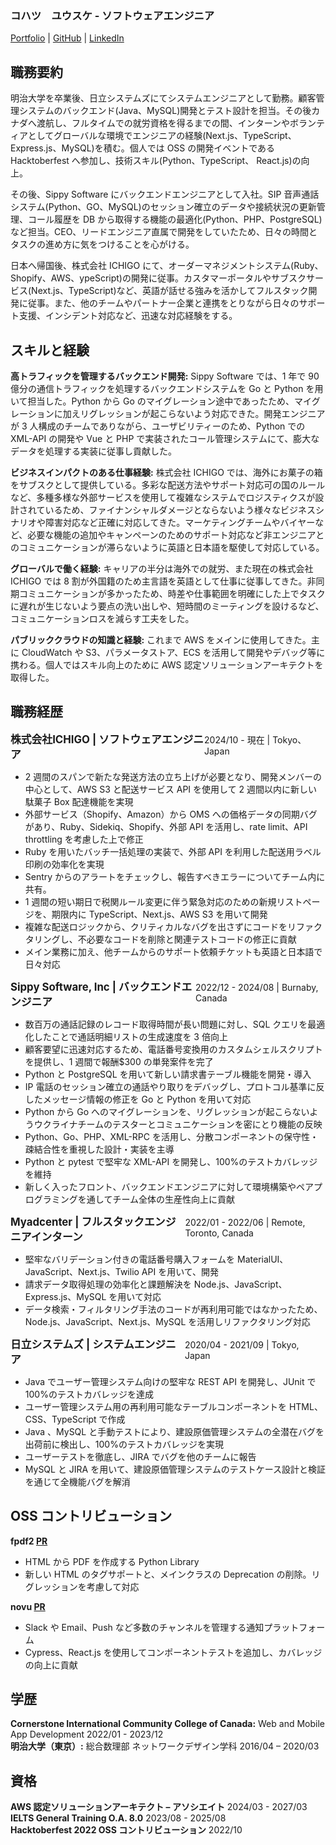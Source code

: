 ### コハツ　ユウスケ - ソフトウェアエンジニア

[Portfolio](https://yk-jp.github.io/portfolio/) | [GitHub](https://github.com/yk-jp) | [LinkedIn](https://www.linkedin.com/in/yusukekohatsu/)

## 職務要約

明治大学を卒業後、日立システムズにてシステムエンジニアとして勤務。顧客管理システムのバックエンド(Java、MySQL)開発とテスト設計を担当。その後カナダへ渡航し、フルタイムでの就労資格を得るまでの間、インターンやボランティアとしてグローバルな環境でエンジニアの経験(Next.js、TypeScript、Express.js、MySQL)を積む。個人では OSS の開発イベントである Hacktoberfest へ参加し、技術スキル(Python、TypeScript、 React.js)の向上。

その後、Sippy Software にバックエンドエンジニアとして入社。SIP 音声通話システム(Python、GO、MySQL)のセッション確立のデータや接続状況の更新管理、コール履歴を DB から取得する機能の最適化(Python、PHP、PostgreSQL)など担当。CEO、リードエンジニア直属で開発をしていたため、日々の時間とタスクの進め方に気をつけることを心がける。

日本へ帰国後、株式会社 ICHIGO にて、オーダーマネジメントシステム(Ruby、Shopify、AWS、ypeScript)の開発に従事。カスタマーポータルやサブスクサービス(Next.js、TypeScript)など、英語が話せる強みを活かしてフルスタック開発に従事。また、他のチームやパートナー企業と連携をとりながら日々のサポート支援、インシデント対応など、迅速な対応経験をする。

## スキルと経験

<strong>高トラフィックを管理するバックエンド開発:</strong> Sippy Software では、1 年で 90 億分の通信トラフィックを処理するバックエンドシステムを Go と Python を用いて担当した。Python から Go のマイグレーション途中であったため、マイグレーションに加えリグレッションが起こらないよう対応できた。開発エンジニアが 3 人構成のチームでありながら、ユーザビリティーのため、Python での XML-API の開発や Vue と PHP で実装されたコール管理システムにて、膨大なデータを処理する実装に従事し貢献した。

<strong>ビジネスインパクトのある仕事経験:</strong> 株式会社 ICHIGO では、海外にお菓子の箱をサブスクとして提供している。多彩な配送方法やサポート対応可の国のルールなど、多種多様な外部サービスを使用して複雑なシステムでロジスティクスが設計されているため、ファイナンシャルダメージとならないよう様々なビジネスシナリオや障害対応など正確に対応してきた。マーケティングチームやバイヤーなど、必要な機能の追加やキャンペーンのためのサポート対応など非エンジニアとのコミュニケーションが滞らないように英語と日本語を駆使して対応している。

<strong>グローバルで働く経験:</strong> キャリアの半分は海外での就労、また現在の株式会社 ICHIGO では 8 割が外国籍のため主言語を英語として仕事に従事してきた。非同期コミュニケーションが多かったため、時差や仕事範囲を明確にした上でタスクに遅れが生じないよう要点の洗い出しや、短時間のミーティングを設けるなど、コミュニケーションロスを減らす工夫をした。

<strong>パブリッククラウドの知識と経験:</strong> これまで AWS をメインに使用してきた。主に CloudWatch や S3、パラメータストア、ECS を活用して開発やデバッグ等に携わる。個人ではスキル向上のために AWS 認定ソリューションアーキテクトを取得した。

## 職務経歴

<div style="display: flex; justify-content: space-between; align-items: baseline; width: 100%;">
  <span style="font-size:1.2em; font-weight:bold;">株式会社ICHIGO | ソフトウェアエンジニア</span>
  <span >2024/10 - 現在 | Tokyo、Japan</span>
</div>

- 2 週間のスパンで新たな発送方法の立ち上げが必要となり、開発メンバーの中心として、AWS S3 と配送サービス API を使用して 2 週間以内に新しい駄菓子 Box 配達機能を実現
- 外部サービス（Shopify、Amazon）から OMS への価格データの同期バグがあり、Ruby、Sidekiq、Shopify、外部 API を活用し、rate limit、API throttling を考慮した上で修正
- Ruby を用いたバッチ一括処理の実装で、外部 API を利用した配送用ラベル印刷の効率化を実現
- Sentry からのアラートをチェックし、報告すべきエラーについてチーム内に共有。
- 1 週間の短い期日で税関ルール変更に伴う緊急対応のための新規リストページを、期限内に TypeScript、Next.js、AWS S3 を用いて開発
- 複雑な配送ロジックから、クリティカルなバグを出さずにコードをリファクタリングし、不必要なコードを削除と関連テストコードの修正に貢献
- メイン業務に加え、他チームからのサポート依頼チケットも英語と日本語で日々対応

<div style="display: flex; justify-content: space-between; align-items: baseline; width: 100%;">
  <span style="font-size:1.2em; font-weight:bold;">Sippy Software, Inc | バックエンドエンジニア</span>
  <span >2022/12 - 2024/08 | Burnaby, Canada</span>
</div>

- 数百万の通話記録のレコード取得時間が長い問題に対し、SQL クエリを最適化したことで通話明細リストの生成速度を 3 倍向上
- 顧客要望に迅速対応するため、電話番号変換用のカスタムシェルスクリプトを提供し、1 週間で報酬$300 の単発案件を完了
- Python と PostgreSQL を用いて新しい請求書テーブル機能を開発・導入
- IP 電話のセッション確立の通話やり取りをデバッグし、プロトコル基準に反したメッセージ情報の修正を Go と Python を用いて対応
- Python から Go へのマイグレーションを、リグレッションが起こらないようウクライナチームのテスターとコミュニケーションを密にとり機能の反映
- Python、Go、PHP、XML-RPC を活用し、分散コンポーネントの保守性・疎結合性を重視した設計・実装を主導
- Python と pytest で堅牢な XML-API を開発し、100%のテストカバレッジを維持
- 新しく入ったフロント、バックエンドエンジニアに対して環境構築やペアプログラミングを通してチーム全体の生産性向上に貢献

<div style="display: flex; justify-content: space-between; align-items: baseline; width: 100%;">
  <span style="font-size:1.2em; font-weight:bold;">Myadcenter | フルスタックエンジニアインターン</span>
  <span >2022/01 - 2022/06 | Remote, Toronto, Canada</span>
</div>

- 堅牢なバリデーション付きの電話番号購入フォームを MaterialUI、JavaScript、Next.js、Twilio API を用いて、開発
- 請求データ取得処理の効率化と課題解決を Node.js、JavaScript、Express.js、MySQL を用いて対応
- データ検索・フィルタリング手法のコードが再利用可能ではなかったため、 Node.js、JavaScript、Next.js、MySQL を活用しリファクタリング対応

<div style="display: flex; justify-content: space-between; align-items: baseline; width: 100%;">
  <span style="font-size:1.2em; font-weight:bold;">日立システムズ | システムエンジニア</span>
  <span>2020/04 - 2021/09 | Tokyo, Japan</span>
</div>

- Java でユーザー管理システム向けの堅牢な REST API を開発し、JUnit で 100%のテストカバレッジを達成
- ユーザー管理システム用の再利用可能なテーブルコンポーネントを HTML、CSS、TypeScript で作成
- Java 、MySQL と手動テストにより、建設原価管理システムの全潜在バグを出荷前に検出し、100%のテストカバレッジを実現
- ユーザーテストを徹底し、JIRA でバグを他のチームに報告
- MySQL と JIRA を用いて、建設原価管理システムのテストケース設計と検証を通じて全機能バグを解消

## OSS コントリビューション

**fpdf2 [PR](https://github.com/py-pdf/fpdf2/pull/543)**

- HTML から PDF を作成する Python Library
- 新しい HTML のタグサポートと、メインクラスの Deprecation の削除。リグレッションを考慮して対応

**novu [PR](https://github.com/novuhq/novu/pull/1412)**

- Slack や Email、Push など多数のチャンネルを管理する通知プラットフォーム
- Cypress、React.js を使用してコンポーネントテストを追加し、カバレッジの向上に貢献

## 学歴

**Cornerstone International Community College of Canada:** Web and Mobile App Development 2022/01 - 2023/12 <br>
**明治大学（東京）:** 総合数理部 ネットワークデザイン学科 2016/04 – 2020/03

## 資格

**AWS 認定ソリューションアーキテクト – アソシエイト** 2024/03 - 2027/03<br>
**IELTS General Training O.A. 8.0** 2023/08 - 2025/08<br>
**Hacktoberfest 2022 OSS コントリビューション** 2022/10
